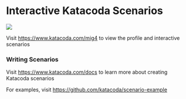 # Interactive Katacoda Scenarios

[![](http://shields.katacoda.com/katacoda/mig4/count.svg)](https://www.katacoda.com/mig4 "Get your profile on Katacoda.com")

Visit https://www.katacoda.com/mig4 to view the profile and interactive scenarios

### Writing Scenarios
Visit https://www.katacoda.com/docs to learn more about creating Katacoda scenarios

For examples, visit https://github.com/katacoda/scenario-example
